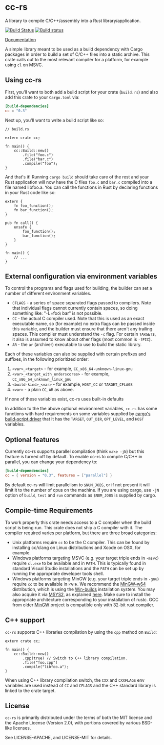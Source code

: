 # cc-rs

A library to compile C/C++/assembly into a Rust library/application.

[![Build Status](https://travis-ci.org/alexcrichton/cc-rs.svg?branch=master)](https://travis-ci.org/alexcrichton/cc-rs)
[![Build status](https://ci.appveyor.com/api/projects/status/onu270iw98h81nwv?svg=true)](https://ci.appveyor.com/project/alexcrichton/cc-rs)

[Documentation](https://docs.rs/cc)

A simple library meant to be used as a build dependency with Cargo packages in
order to build a set of C/C++ files into a static archive. This crate calls out
to the most relevant compiler for a platform, for example using `cl` on MSVC.

## Using cc-rs

First, you'll want to both add a build script for your crate (`build.rs`) and
also add this crate to your `Cargo.toml` via:

```toml
[build-dependencies]
cc = "0.3"
```

Next up, you'll want to write a build script like so:

```rust,no_run
// build.rs

extern crate cc;

fn main() {
    cc::Build::new()
        .file("foo.c")
        .file("bar.c")
        .compile("foo");
}
```

And that's it! Running `cargo build` should take care of the rest and your Rust
application will now have the C files `foo.c` and `bar.c` compiled into a file
named libfoo.a. You can call the functions in Rust by declaring functions in
your Rust code like so:

```
extern {
    fn foo_function();
    fn bar_function();
}

pub fn call() {
    unsafe {
        foo_function();
        bar_function();
    }
}

fn main() {
    // ...
}
```

## External configuration via environment variables

To control the programs and flags used for building, the builder can set a
number of different environment variables.

* `CFLAGS` - a series of space separated flags passed to compilers. Note that
             individual flags cannot currently contain spaces, so doing
             something like: "-L=foo\ bar" is not possible.
* `CC` - the actual C compiler used. Note that this is used as an exact
         executable name, so (for example) no extra flags can be passed inside
         this variable, and the builder must ensure that there aren't any
         trailing spaces. This compiler must understand the `-c` flag. For
         certain `TARGET`s, it also is assumed to know about other flags (most
         common is `-fPIC`).
* `AR` - the `ar` (archiver) executable to use to build the static library.

Each of these variables can also be supplied with certain prefixes and suffixes,
in the following prioritized order:

1. `<var>_<target>` - for example, `CC_x86_64-unknown-linux-gnu`
2. `<var>_<target_with_underscores>` - for example, `CC_x86_64_unknown_linux_gnu`
3. `<build-kind>_<var>` - for example, `HOST_CC` or `TARGET_CFLAGS`
4. `<var>` - a plain `CC`, `AR` as above.

If none of these variables exist, cc-rs uses built-in defaults

In addition to the the above optional environment variables, `cc-rs` has some
functions with hard requirements on some variables supplied by [cargo's
build-script driver][cargo] that it has the `TARGET`, `OUT_DIR`, `OPT_LEVEL`,
and `HOST` variables.

[cargo]: http://doc.crates.io/build-script.html#inputs-to-the-build-script

## Optional features

Currently cc-rs supports parallel compilation (think `make -jN`) but this
feature is turned off by default. To enable cc-rs to compile C/C++ in parallel,
you can change your dependency to:

```toml
[build-dependencies]
cc = { version = "0.3", features = ["parallel"] }
```

By default cc-rs will limit parallelism to `$NUM_JOBS`, or if not present it
will limit it to the number of cpus on the machine. If you are using cargo,
use `-jN` option of `build`, `test` and `run` commands as `$NUM_JOBS`
is supplied by cargo.

## Compile-time Requirements

To work properly this crate needs access to a C compiler when the build script
is being run. This crate does not ship a C compiler with it. The compiler
required varies per platform, but there are three broad categories:

* Unix platforms require `cc` to be the C compiler. This can be found by
  installing cc/clang on Linux distributions and Xcode on OSX, for example.
* Windows platforms targeting MSVC (e.g. your target triple ends in `-msvc`)
  require `cl.exe` to be available and in `PATH`. This is typically found in
  standard Visual Studio installations and the `PATH` can be set up by running
  the appropriate developer tools shell.
* Windows platforms targeting MinGW (e.g. your target triple ends in `-gnu`)
  require `cc` to be available in `PATH`. We recommend the
  [MinGW-w64](http://mingw-w64.org) distribution, which is using the
  [Win-builds](http://win-builds.org) installation system.
  You may also acquire it via
  [MSYS2](http://msys2.github.io), as explained [here][msys2-help].  Make sure
  to install the appropriate architecture corresponding to your installation of
  rustc. GCC from older [MinGW](http://www.mingw.org) project is compatible
  only with 32-bit rust compiler.

[msys2-help]: http://github.com/rust-lang/rust#building-on-windows

## C++ support

`cc-rs` supports C++ libraries compilation by using the `cpp` method on
`Build`:

```rust,no_run
extern crate cc;

fn main() {
    cc::Build::new()
        .cpp(true) // Switch to C++ library compilation.
        .file("foo.cpp")
        .compile("libfoo.a");
}
```

When using C++ library compilation switch, the `CXX` and `CXXFLAGS` env
variables are used instead of `CC` and `CFLAGS` and the C++ standard library is
linked to the crate target.

## License

`cc-rs` is primarily distributed under the terms of both the MIT license and
the Apache License (Version 2.0), with portions covered by various BSD-like
licenses.

See LICENSE-APACHE, and LICENSE-MIT for details.
